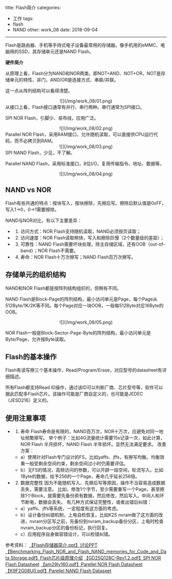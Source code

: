 title: Flash简介
categories:
- 工作
tags:
- flash
- NAND
other: work_08
date: 2018-09-04
---
Flash是路由器、手机等手持式电子设备最常用的存储器。像手机用的eMMC、电脑用的SSD，其存储单元还是NAND Flash。

 
**硬件简介**

从原理上看，Flash分为NAND和NOR两类。即NOT+AND、NOT+OR，NOT是存储单元的特性、非门，AND/OR是连接方式、串联/并联。

这一点从阵列结构可以看得清楚。
<div align="center">![](/img/work_08/01.png)</div>
从接口上看，Flash接口通常有并行、串行两种。串行通常为SPI接口。

SPI NOR Flash，引脚少、易布线，应用广泛。
<div align="center">![](/img/work_08/02.png)</div>
Parallel NOR Flash，采用RAM接口，允许随机读取，可以直接供CPU运行代码，而不必拷贝到RAM。
<div align="center">![](/img/work_08/03.png)</div>
SPI NAND Flash，少见，不了解。

Parallel NAND Flash，采用标准接口，8位I/O，复用传输指令、地址、数据等。
<div align="center">![](/img/work_08/04.png)</div>

## **NAND vs NOR**

Flash有些共通的特点：按块写入，按块擦除，先擦后写。擦除后默认值是0xFF，写入1->0，0->1需要擦除。

NAND与NOR对比，有以下主要差异：
- 1. 访问方式：NOR Flash支持随机读取，NAND必须按页读取；
- 2. 访问速度：NOR Flash读取稍快，写入和擦除巨慢（2个数量级的差距）；
- 3. 可靠性：NAND Flash需要坏块处理，除主存储区域，还有OOB（out-of-band）；NOR Flash不需要。
- 4. 寿命：NOR Flash十万次擦写；NAND Flash百万次擦写。

## **存储单元的组织结构**
NAND和NOR Flash都是按阵列结构组织的，但稍有不同。

NAND Flash是Block-Page的阵列结构，最小访问单元是Page，每个Page从512Byte/1K/2K等不同。每个Page对应一块OOB，一般每512Byte对应16Byte的OOB。
<div align="center">![](/img/work_08/05.png)</div>

NOR Flash一般是Block-Sector-Page-Byte的阵列结构，最小访问单元是Byte/Page，允许按Byte读取。
## **Flash的基本操作**
Flash有读写擦三个基本操作，Read/Program/Erase，对应型号的datasheet有详细描述。

所有Flash都支持Read ID操作，通过该ID可以判断厂商、芯片型号等，软件可以据此匹配多Flash芯片。该操作可能是厂商自定义的，也可能是JEDEC（JESD216）定义的。

## **使用注意事项**

- 1. 寿命
Flash寿命是有限的，NAND百万次，NOR十万次，应避免对同一地址频繁擦写。
举个例子：比如4G流量统计需要15s记录一次，如此计算，NOR Flash 半月损坏，NAND Flash 半年损坏。显然无法满足要求。
改善方案：
    - a）使用针对Flash专门设计的FS，比如yaffs、jffs，有擦写均衡。均衡效果一般受剩余空间约束，剩余空间过小时仍需要评估。
    - b）无FS的情况，高频访问的参数，可以开辟一段空间，轮流写入。比如1Byte的数据，给予256的一个Page，寿命几乎延长256倍。
- 2. 数据完整性
因为不能随机写入、先擦后写等原因，操作不当容易造成数据丢失，需要注意。
比如，修改1个字节，至少需要重写一个Page，甚至擦除1个Block，就需要先备份原有数据，然后修改，然后写入。中间人和环节断电，数据会丢失。
有几种方式保证完整性，或者出错后纠错：
    - a）yaffs、jffs等系统，一定程度有这方面的考虑。
    - b）设计备份纠错机制，上电自检恢复。比如K2S nvram做了这方面的改进，nvram分区写之前，先备份到nvram_backup备份分区，上电时检查nvram_backup分区的备份标记，执行回复。
    - c）应用程序自身做容错设计，可以检错纠错。


参考资料：
[【Flash存储器简介.ppt】讨论PPT][1]
[【Benchmarking_Flash_NOR_and_Flash_NAND_memories_for_Code_and_Data Storage.pdf】Flash芯片级原理介绍][2]
[【GD25Q128C-Rev1.2.pdf】SPI NOR Flash Datasheet][3]
[【am29lv160.pdf】Parellel NOR Flash Datasheet][4]
[【K9F2G08U0.pdf】Parellel NAND Flash Dataseet][5]

[1]: /file/work_08/Flash存储器简介.ppt
[2]: /file/work_08/Benchmarking_Flash_NOR_and_Flash_NAND_memories_for_Code_and_Data-Storage.pdf
[3]: /file/work_08/GD25Q128C-Rev1.2.pdf
[4]: /file/work_08/am29lv160.pdf
[5]: /file/work_08/K9F2G08U0.pdf

